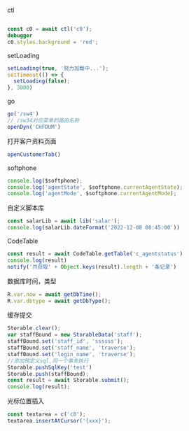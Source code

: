 
ctl
```js

const c0 = await ctl('c0');
debugger
c0.styles.background = 'red';
```

setLoading
```js
setLoading(true, '努力加载中...');
setTimeout(() => {
  setLoading(false);
}, 3000)
```

go
```js
go('/sw4') 
// /sw34对应菜单的路由名称
openDyn('CHFDUM')
```

打开客户资料页面
```js
openCustomerTab()
```

softphone
```js
console.log($softphone);
console.log('agentState', $softphone.currentAgentState);
console.log('agentMode', $softphone.currentAgentMode);
```

自定义脚本库
```js
const salarLib = await lib('salar');
console.log(salarLib.dateFormat('2022-12-08 00:45:00'))
```

CodeTable
```js
const result = await CodeTable.getTable('c_agentstatus')
console.log(result)
notify('共获取' + Object.keys(result).length + '条记录')
```

数据库时间，类型
```js
R.var.now = await getDbTime();
R.var.dbtype = await getDbType();
```

缓存提交
```js
Storable.clear();
var staffBound = new StorableData('staff');
staffBound.set('staff_id', 'ssssss');
staffBound.set('staff_name', 'traverse');
staffBound.set('login_name', 'traverse');
//添加预定义sql,同一个事务执行
Storable.pushSqlKey('test')
Storable.push(staffBound);
const result = await Storable.submit();
console.log(result);
```

光标位置插入
```js
const textarea = c('c0');
textarea.insertAtCursor('{xxx}');
```

```js
```

```js
```

```js
```

```js
```
